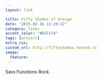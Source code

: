 ```yaml
---
layout: link

title: Fifty Shades of Greige
date: "2015-02-16 11:20:22"
category: links
accent_color: "#D2CCC4"
tags: [project]
extra_css:
custom_url: http://fiftyshades.twnsnd.co
image:
  feature:
---
```


Sass Functions Rock.
